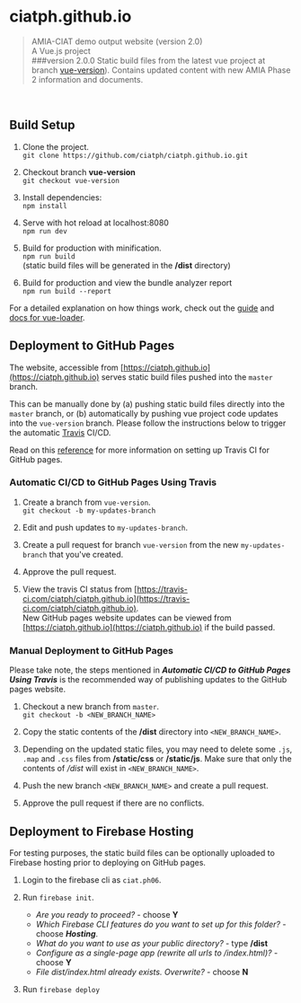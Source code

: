 # ciatph.github.io

> AMIA-CIAT demo output website (version 2.0) <br>
> A Vue.js project <br>
> ###version 2.0.0
> Static build files from the latest vue project at branch [vue-version](https://github.com/ciatph/ciatph.github.io/tree/vue-version)).
Contains updated content with new AMIA Phase 2 information and documents.

<br>


## Build Setup

1. Clone the project. <br>
`git clone https://github.com/ciatph/ciatph.github.io.git`

2. Checkout branch **vue-version**<br>
`git checkout vue-version`

1. Install dependencies: <br> `npm install`

2. Serve with hot reload at localhost:8080 <br>
`npm run dev` 

3. Build for production with minification. <br>
`npm run build` <br>
(static build files will be generated in the **/dist** directory)

4. Build for production and view the bundle analyzer report <br>
`npm run build --report`


For a detailed explanation on how things work, check out the [guide](http://vuejs-templates.github.io/webpack/) and [docs for vue-loader](http://vuejs.github.io/vue-loader).


## Deployment to GitHub Pages

The website, accessible from [https://ciatph.github.io](https://ciatph.github.io) serves static build files pushed into the `master` branch.

This can be manually done by (a) pushing static build files directly into the `master` branch, or (b) automatically by pushing vue project code updates into the `vue-version` branch. Please follow the instructions below to trigger the automatic [Travis](https://travis-ci.com/) CI/CD.

Read on this [reference](https://trello.com/c/0A36NOdS) for more information on setting up Travis CI for GitHub pages.



### Automatic CI/CD to GitHub Pages Using Travis

1. Create a branch from `vue-version`. <br>
`git checkout -b my-updates-branch`

2. Edit and push updates to `my-updates-branch`.

2. Create a pull request for branch `vue-version` from the new `my-updates-branch` that you've created.

3. Approve the pull request.

4. View the travis CI status from [https://travis-ci.com/ciatph/ciatph.github.io](https://travis-ci.com/ciatph/ciatph.github.io). <br>
New GitHub pages website updates can be viewed from [https://ciatph.github.io](https://ciatph.github.io) if the build passed.


### Manual Deployment to GitHub Pages

Please take note, the steps mentioned in  **_Automatic CI/CD to GitHub Pages Using Travis_** is the recommended way of publishing updates to the GitHub pages website.

1. Checkout a new branch from `master`. <br>
`git checkout -b <NEW_BRANCH_NAME>`

2. Copy the static contents of the **/dist** directory into `<NEW_BRANCH_NAME>`.

3. Depending on the updated static files, you may need to delete  some `.js`, `.map` and `.css` files from **/static/css** or **/static/js**. Make sure that only the contents of */dist* will exist in `<NEW_BRANCH_NAME>`.  

4. Push the new branch `<NEW_BRANCH_NAME>` and create a pull request.

5. Approve the pull request if there are no conflicts.


## Deployment to Firebase Hosting

For testing purposes, the static build files can be optionally uploaded to Firebase hosting prior to deploying on GitHub pages.

1. Login to the firebase cli as `ciat.ph06`.

2. Run `firebase init`.
	-  *Are you ready to proceed?* - choose **Y**
	- *Which Firebase CLI features do you want to set up for this folder?* - choose **_Hosting_**.
	- *What do you want to use as your public directory?* - type **/dist**
	- *Configure as a single-page app (rewrite all urls to /index.html)?* - choose **Y**
	- *File dist/index.html already exists. Overwrite?* - choose **N**

3. Run `firebase deploy`
